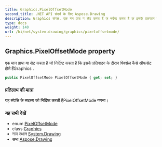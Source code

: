 ```yaml
---
title: Graphics.PixelOffsetMode
second_title: .NET API संदर्भ के लिए Aspose.Drawing
description: Graphics संपत्त. एक मन प्रप्त य सेट करत है ज नर्दष्ट करत है क इसके प्रतपदन के दरन पक्सेल कैसे ऑफसेट हते हैंGraphics .
type: docs
weight: 140
url: /hi/net/system.drawing/graphics/pixeloffsetmode/
---
```

## Graphics.PixelOffsetMode property

एक मान प्राप्त या सेट करता है जो निर्दिष्ट करता है कि इसके प्रतिपादन के दौरान पिक्सेल कैसे ऑफसेट होते हैंGraphics .

```csharp
public PixelOffsetMode PixelOffsetMode { get; set; }
```

### प्रतिलाभ की मात्रा

यह संपत्ति के सदस्य को निर्दिष्ट करती हैPixelOffsetMode गणना।

### यह सभी देखें

* enum [PixelOffsetMode](../../../system.drawing.drawing2d/pixeloffsetmode/)
* class [Graphics](../)
* नाम स्थान [System.Drawing](../../graphics/)
* सभा [Aspose.Drawing](../../../)



